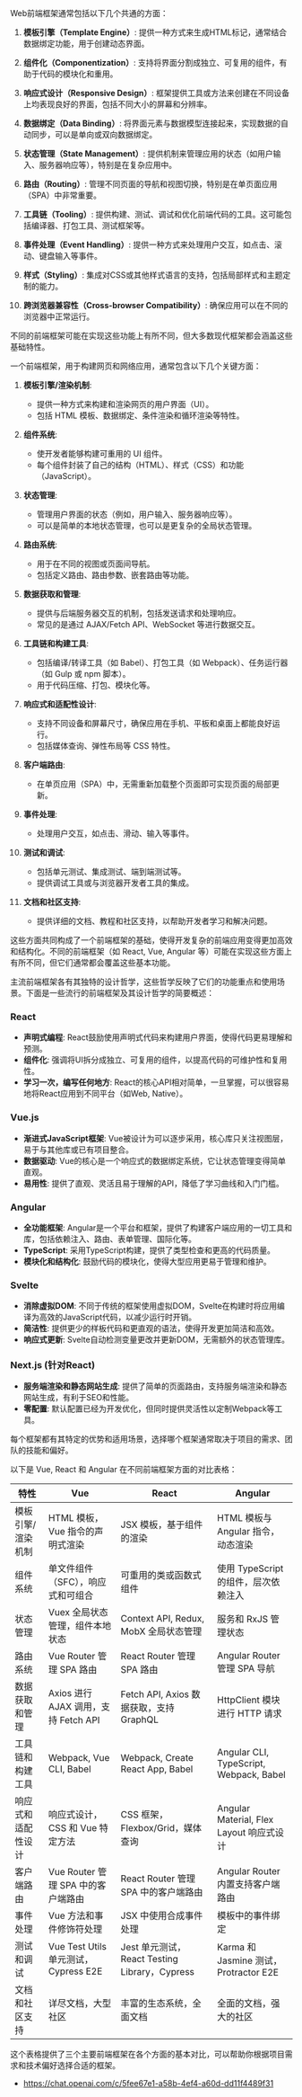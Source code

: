



Web前端框架通常包括以下几个共通的方面：

1. **模板引擎（Template Engine）**: 提供一种方式来生成HTML标记，通常结合数据绑定功能，用于创建动态界面。

2. **组件化（Componentization）**: 支持将界面分割成独立、可复用的组件，有助于代码的模块化和重用。

3. **响应式设计（Responsive Design）**: 框架提供工具或方法来创建在不同设备上均表现良好的界面，包括不同大小的屏幕和分辨率。

4. **数据绑定（Data Binding）**: 将界面元素与数据模型连接起来，实现数据的自动同步，可以是单向或双向数据绑定。

5. **状态管理（State Management）**: 提供机制来管理应用的状态（如用户输入、服务器响应等），特别是在复杂应用中。

6. **路由（Routing）**: 管理不同页面的导航和视图切换，特别是在单页面应用（SPA）中非常重要。

7. **工具链（Tooling）**: 提供构建、测试、调试和优化前端代码的工具。这可能包括编译器、打包工具、测试框架等。

8. **事件处理（Event Handling）**: 提供一种方式来处理用户交互，如点击、滚动、键盘输入等事件。

9. **样式（Styling）**: 集成对CSS或其他样式语言的支持，包括局部样式和主题定制的能力。

10. **跨浏览器兼容性（Cross-browser Compatibility）**: 确保应用可以在不同的浏览器中正常运行。

不同的前端框架可能在实现这些功能上有所不同，但大多数现代框架都会涵盖这些基础特性。





一个前端框架，用于构建网页和网络应用，通常包含以下几个关键方面：

1. **模板引擎/渲染机制**:
   - 提供一种方式来构建和渲染网页的用户界面（UI）。
   - 包括 HTML 模板、数据绑定、条件渲染和循环渲染等特性。

2. **组件系统**:
   - 使开发者能够构建可重用的 UI 组件。
   - 每个组件封装了自己的结构（HTML）、样式（CSS）和功能（JavaScript）。

3. **状态管理**:
   - 管理用户界面的状态（例如，用户输入、服务器响应等）。
   - 可以是简单的本地状态管理，也可以是更复杂的全局状态管理。

4. **路由系统**:
   - 用于在不同的视图或页面间导航。
   - 包括定义路由、路由参数、嵌套路由等功能。

5. **数据获取和管理**:
   - 提供与后端服务器交互的机制，包括发送请求和处理响应。
   - 常见的是通过 AJAX/Fetch API、WebSocket 等进行数据交互。

6. **工具链和构建工具**:
   - 包括编译/转译工具（如 Babel）、打包工具（如 Webpack）、任务运行器（如 Gulp 或 npm 脚本）。
   - 用于代码压缩、打包、模块化等。

7. **响应式和适配性设计**:
   - 支持不同设备和屏幕尺寸，确保应用在手机、平板和桌面上都能良好运行。
   - 包括媒体查询、弹性布局等 CSS 特性。

8. **客户端路由**:
   - 在单页应用（SPA）中，无需重新加载整个页面即可实现页面的局部更新。

9. **事件处理**:
   - 处理用户交互，如点击、滑动、输入等事件。

10. **测试和调试**:
    - 包括单元测试、集成测试、端到端测试等。
    - 提供调试工具或与浏览器开发者工具的集成。

11. **文档和社区支持**:
    - 提供详细的文档、教程和社区支持，以帮助开发者学习和解决问题。

这些方面共同构成了一个前端框架的基础，使得开发复杂的前端应用变得更加高效和结构化。不同的前端框架（如 React, Vue, Angular 等）可能在实现这些方面上有所不同，但它们通常都会覆盖这些基本功能。





主流前端框架各有其独特的设计哲学，这些哲学反映了它们的功能重点和使用场景。下面是一些流行的前端框架及其设计哲学的简要概述：

### React
- **声明式编程**: React鼓励使用声明式代码来构建用户界面，使得代码更易理解和预测。
- **组件化**: 强调将UI拆分成独立、可复用的组件，以提高代码的可维护性和复用性。
- **学习一次，编写任何地方**: React的核心API相对简单，一旦掌握，可以很容易地将React应用到不同平台（如Web, Native）。

### Vue.js
- **渐进式JavaScript框架**: Vue被设计为可以逐步采用，核心库只关注视图层，易于与其他库或已有项目整合。
- **数据驱动**: Vue的核心是一个响应式的数据绑定系统，它让状态管理变得简单直观。
- **易用性**: 提供了直观、灵活且易于理解的API，降低了学习曲线和入门门槛。

### Angular
- **全功能框架**: Angular是一个平台和框架，提供了构建客户端应用的一切工具和库，包括依赖注入、路由、表单管理、国际化等。
- **TypeScript**: 采用TypeScript构建，提供了类型检查和更高的代码质量。
- **模块化和结构化**: 鼓励代码的模块化，使得大型应用更易于管理和维护。

### Svelte
- **消除虚拟DOM**: 不同于传统的框架使用虚拟DOM，Svelte在构建时将应用编译为高效的JavaScript代码，以减少运行时开销。
- **简洁性**: 提供更少的样板代码和更直观的语法，使得开发更加简洁和高效。
- **响应式更新**: Svelte自动检测变量更改并更新DOM，无需额外的状态管理库。

### Next.js (针对React)
- **服务端渲染和静态网站生成**: 提供了简单的页面路由，支持服务端渲染和静态网站生成，有利于SEO和性能。
- **零配置**: 默认配置已经为开发优化，但同时提供灵活性以定制Webpack等工具。

每个框架都有其特定的优势和适用场景，选择哪个框架通常取决于项目的需求、团队的技能和偏好。





以下是 Vue, React 和 Angular 在不同前端框架方面的对比表格：

| 特性               | Vue                                  | React                                         | Angular                                  |
| ------------------ | ------------------------------------ | --------------------------------------------- | ---------------------------------------- |
| 模板引擎/渲染机制  | HTML 模板，Vue 指令的声明式渲染      | JSX 模板，基于组件的渲染                      | HTML 模板与 Angular 指令，动态渲染       |
| 组件系统           | 单文件组件（SFC），响应式和可组合    | 可重用的类或函数式组件                        | 使用 TypeScript 的组件，层次依赖注入     |
| 状态管理           | Vuex 全局状态管理，组件本地状态      | Context API, Redux, MobX 全局状态管理         | 服务和 RxJS 管理状态                     |
| 路由系统           | Vue Router 管理 SPA 路由             | React Router 管理 SPA 路由                    | Angular Router 管理 SPA 导航             |
| 数据获取和管理     | Axios 进行 AJAX 调用，支持 Fetch API | Fetch API, Axios 数据获取，支持 GraphQL       | HttpClient 模块进行 HTTP 请求            |
| 工具链和构建工具   | Webpack, Vue CLI, Babel              | Webpack, Create React App, Babel              | Angular CLI, TypeScript, Webpack, Babel  |
| 响应式和适配性设计 | 响应式设计，CSS 和 Vue 特定方法      | CSS 框架，Flexbox/Grid，媒体查询              | Angular Material, Flex Layout 响应式设计 |
| 客户端路由         | Vue Router 管理 SPA 中的客户端路由   | React Router 管理 SPA 中的客户端路由          | Angular Router 内置支持客户端路由        |
| 事件处理           | Vue 方法和事件修饰符处理             | JSX 中使用合成事件处理                        | 模板中的事件绑定                         |
| 测试和调试         | Vue Test Utils 单元测试，Cypress E2E | Jest 单元测试，React Testing Library，Cypress | Karma 和 Jasmine 测试，Protractor E2E    |
| 文档和社区支持     | 详尽文档，大型社区                   | 丰富的生态系统，全面文档                      | 全面的文档，强大的社区                   |

这个表格提供了三个主要前端框架在各个方面的基本对比，可以帮助你根据项目需求和技术偏好选择合适的框架。





- https://chat.openai.com/c/5fee67e1-a58b-4ef4-a60d-dd11f4489f31